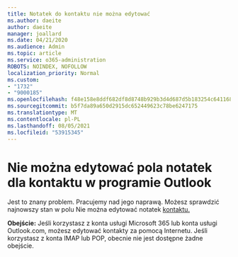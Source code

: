 ```yaml
---
title: Notatek do kontaktu nie można edytować
ms.author: daeite
author: daeite
manager: joallard
ms.date: 04/21/2020
ms.audience: Admin
ms.topic: article
ms.service: o365-administration
ROBOTS: NOINDEX, NOFOLLOW
localization_priority: Normal
ms.custom:
- "1732"
- "9000185"
ms.openlocfilehash: f48e158e8ddf682df8d8748b929b3d4d687d5b183254c64116834210a238020d
ms.sourcegitcommit: b5f7da89a650d2915dc652449623c78be6247175
ms.translationtype: MT
ms.contentlocale: pl-PL
ms.lasthandoff: 08/05/2021
ms.locfileid: "53915345"
---
```

# <a name="cant-edit-the-notes-field-for-a-contact-in-outlook"></a>Nie można edytować pola notatek dla kontaktu w programie Outlook

Jest to znany problem. Pracujemy nad jego naprawą. Możesz sprawdzić najnowszy stan w polu Nie można edytować notatek [kontaktu.](https://support.office.com/article/fb8394ce-04ce-48b5-bae4-be46f77f10fe)

**Obejście:** Jeśli korzystasz z konta usługi Microsoft 365 lub konta usługi Outlook.com, możesz edytować kontakty za pomocą Internetu. Jeśli korzystasz z konta IMAP lub POP, obecnie nie jest dostępne żadne obejście.